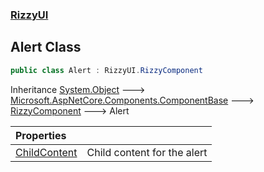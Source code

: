 ### [RizzyUI](RizzyUI 'RizzyUI')

## Alert Class

```csharp
public class Alert : RizzyUI.RizzyComponent
```

Inheritance [System.Object](https://docs.microsoft.com/en-us/dotnet/api/System.Object 'System.Object') &#129106; [Microsoft.AspNetCore.Components.ComponentBase](https://docs.microsoft.com/en-us/dotnet/api/Microsoft.AspNetCore.Components.ComponentBase 'Microsoft.AspNetCore.Components.ComponentBase') &#129106; [RizzyComponent](RizzyUI.RizzyComponent 'RizzyUI.RizzyComponent') &#129106; Alert

| Properties | |
| :--- | :--- |
| [ChildContent](RizzyUI.Alert.ChildContent 'RizzyUI.Alert.ChildContent') | Child content for the alert |

